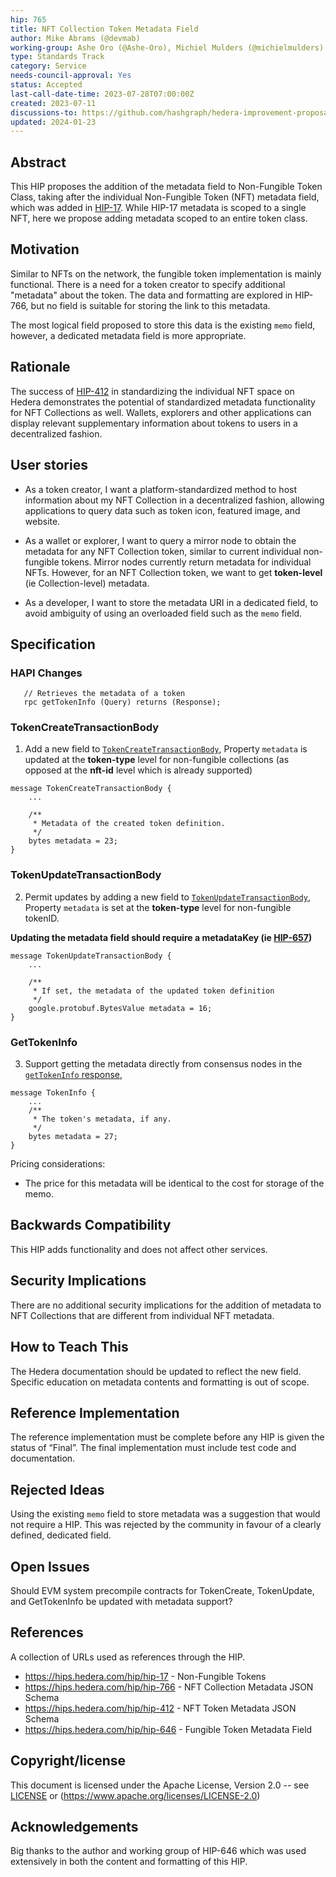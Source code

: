 ```yaml
---
hip: 765
title: NFT Collection Token Metadata Field
author: Mike Abrams (@devmab)
working-group: Ashe Oro (@Ashe-Oro), Michiel Mulders (@michielmulders)
type: Standards Track
category: Service
needs-council-approval: Yes
status: Accepted
last-call-date-time: 2023-07-28T07:00:00Z
created: 2023-07-11
discussions-to: https://github.com/hashgraph/hedera-improvement-proposal/pull/765
updated: 2024-01-23
---
```


## Abstract

This HIP proposes the addition of the metadata field to Non-Fungible Token Class, taking after the individual Non-Fungible Token (NFT) metadata field, which was added in [HIP-17](https://hips.hedera.com/hip/hip-17). While HIP-17 metadata is scoped to a single NFT, here we propose adding metadata scoped to an entire token class.

## Motivation

Similar to NFTs on the network, the fungible token implementation is mainly functional. There is a need for a token creator to specify additional "metadata" about the token. The data and formatting are explored in HIP-766, but no field is suitable for storing the link to this metadata.

The most logical field proposed to store this data is the existing `memo` field, however, a dedicated metadata field is more appropriate.

## Rationale

The success of [HIP-412](https://hips.hedera.com/hip/hip-412) in standardizing the individual NFT space on Hedera demonstrates the potential of standardized metadata functionality for NFT Collections as well. Wallets, explorers and other applications can display relevant supplementary information about tokens to users in a decentralized fashion.

## User stories

- As a token creator, I want a platform-standardized method to host information about my NFT Collection in a decentralized fashion, allowing applications to query data such as token icon, featured image, and website.

- As a wallet or explorer, I want to query a mirror node to obtain the metadata for any NFT Collection token, similar to current individual non-fungible tokens. Mirror nodes currently return metadata for individual NFTs. However, for an NFT Collection token, we want to get **token-level** (ie Collection-level) metadata.

- As a developer, I want to store the metadata URI in a dedicated field, to avoid ambiguity of using an overloaded field such as the `memo` field.
  
## Specification

### HAPI Changes

```
   // Retrieves the metadata of a token
   rpc getTokenInfo (Query) returns (Response);
```

### TokenCreateTransactionBody
1. Add a new field to [`TokenCreateTransactionBody`](https://github.com/hashgraph/hedera-protobufs/blob/main/services/token_create.proto),
Property `metadata` is updated at the **token-type** level for non-fungible collections (as opposed at the **nft-id** level which is already supported)
```
message TokenCreateTransactionBody {
    ...

    /**
     * Metadata of the created token definition.
     */
    bytes metadata = 23;
}
```

### TokenUpdateTransactionBody
2. Permit updates by adding a new field to [`TokenUpdateTransactionBody`](https://github.com/hashgraph/hedera-protobufs/blob/main/services/token_update.proto),
Property `metadata` is set at the **token-type** level for non-fungible tokenID.

**Updating the metadata field should require a metadataKey (ie [HIP-657](https://github.com/hashgraph/hedera-improvement-proposal/blob/main/HIP/hip-657.md))**

```
message TokenUpdateTransactionBody {
    ...
    
    /**
     * If set, the metadata of the updated token definition
     */
    google.protobuf.BytesValue metadata = 16;
}
```

### GetTokenInfo
3. Support getting the metadata directly from consensus nodes in the [`getTokenInfo` response](https://github.com/hashgraph/hedera-protobufs/blob/main/services/token_get_info.proto),
```
message TokenInfo {
    ...
    /**
     * The token's metadata, if any.
     */
    bytes metadata = 27;
}
```

Pricing considerations:

- The price for this metadata will be identical to the cost for storage of the memo.


## Backwards Compatibility

This HIP adds functionality and does not affect other services.

## Security Implications

There are no additional security implications for the addition of metadata to NFT Collections that are different from individual NFT metadata.

## How to Teach This

The Hedera documentation should be updated to reflect the new field. Specific education on metadata contents and formatting is out of scope. 

## Reference Implementation

The reference implementation must be complete before any HIP is given the status of “Final”. The final implementation must include test code and documentation.

## Rejected Ideas

Using the existing `memo` field to store metadata was a suggestion that would not require a HIP. This was rejected by the community in favour of a clearly defined, dedicated field.

## Open Issues

Should EVM system precompile contracts for TokenCreate, TokenUpdate, and GetTokenInfo be updated with metadata support? 
## References

A collection of URLs used as references through the HIP.

- https://hips.hedera.com/hip/hip-17 - Non-Fungible Tokens
- https://hips.hedera.com/hip/hip-766 - NFT Collection Metadata JSON Schema
- https://hips.hedera.com/hip/hip-412 - NFT Token Metadata JSON Schema
- https://hips.hedera.com/hip/hip-646 - Fungible Token Metadata Field

## Copyright/license

This document is licensed under the Apache License, Version 2.0 -- see [LICENSE](../LICENSE) or (https://www.apache.org/licenses/LICENSE-2.0)

## Acknowledgements 
Big thanks to the author and working group of HIP-646 which was used extensively in both the content and formatting of this HIP. 
